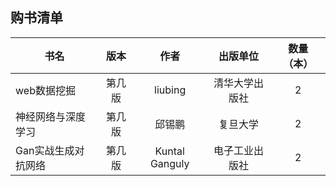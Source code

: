 ## 购书清单
| 书名 | 版本 | 作者 | 出版单位 |数量（本）|
| - | :-: | :-: |  :-: | :-: |
| web数据挖掘 | 第几版  | liubing | 清华大学出版社 | 2 |
| 神经网络与深度学习 | 第几版 | 邱锡鹏 | 复旦大学| 2 |
| Gan实战生成对抗网络 | 第几版 | Kuntal Ganguly | 电子工业出版社 | 2 |
